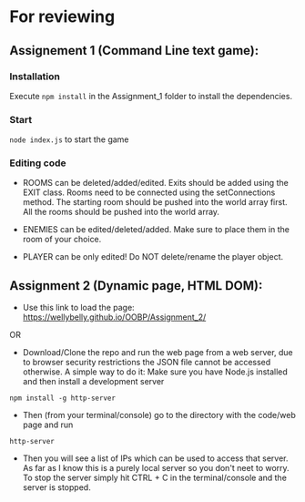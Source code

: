 # For reviewing

## Assignement 1 (Command Line text game):

### Installation

Execute `npm install` in the Assignment_1 folder to install the dependencies.

### Start

`node index.js` to start the game

### Editing code

- ROOMS can be deleted/added/edited.
Exits should be added using the EXIT class.
Rooms need to be connected using the setConnections method.
The starting room should be pushed into the world array first.
All the rooms should be pushed into the world array.

- ENEMIES can be edited/deleted/added.
Make sure to place them in the room of your choice.

- PLAYER can be only edited! Do NOT delete/rename the player object.

## Assignment 2 (Dynamic page, HTML DOM):
 
  
   - Use this link to load the page: https://wellybelly.github.io/OOBP/Assignment_2/
   
  OR
  
   - Download/Clone the repo and run the web page from a web server, due to browser security restrictions the JSON file cannot be accessed otherwise.
   A simple way to do it:
   Make sure you have Node.js installed and then install a development server
   
    npm install -g http-server
    
   - Then (from your terminal/console) go to the directory with the code/web page and run
   
    http-server
   - Then you will see a list of IPs which can be used to access that server. As far as I know this is a purely local server so you don't neet to worry.
   To stop the server simply hit CTRL + C in the terminal/console and the server is stopped.
